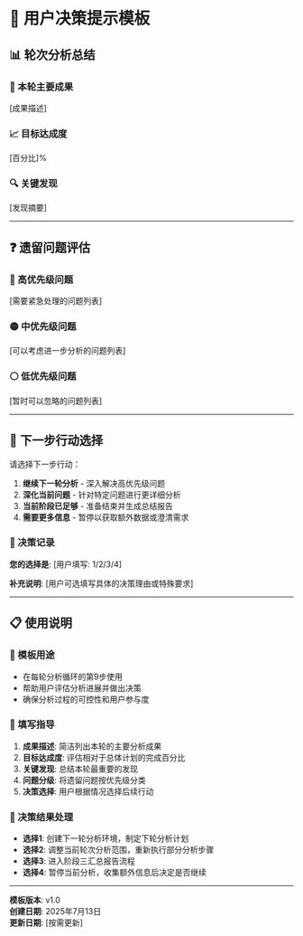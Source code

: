 # 🎯 用户决策提示模板

## 📊 轮次分析总结

### 🎯 本轮主要成果
[成果描述]

### 📈 目标达成度
[百分比]%

### 🔍 关键发现
[发现摘要]

---

## ❓ 遗留问题评估

### 🔴 高优先级问题
[需要紧急处理的问题列表]

### 🟡 中优先级问题
[可以考虑进一步分析的问题列表]

### ⚪ 低优先级问题
[暂时可以忽略的问题列表]

---

## 🤔 下一步行动选择

请选择下一步行动：

1. **继续下一轮分析** - 深入解决高优先级问题
2. **深化当前问题** - 针对特定问题进行更详细分析
3. **当前阶段已足够** - 准备结束并生成总结报告
4. **需要更多信息** - 暂停以获取额外数据或澄清需求

### 📝 决策记录

**您的选择是**: [用户填写: 1/2/3/4]

**补充说明**: [用户可选填写具体的决策理由或特殊要求]

---

## 📋 使用说明

### 🎯 模板用途
- 在每轮分析循环的第9步使用
- 帮助用户评估分析进展并做出决策
- 确保分析过程的可控性和用户参与度

### 📝 填写指导
1. **成果描述**: 简洁列出本轮的主要分析成果
2. **目标达成度**: 评估相对于总体计划的完成百分比
3. **关键发现**: 总结本轮最重要的发现
4. **问题分级**: 将遗留问题按优先级分类
5. **决策选择**: 用户根据情况选择后续行动

### 🔄 决策结果处理
- **选择1**: 创建下一轮分析环境，制定下轮分析计划
- **选择2**: 调整当前轮次分析范围，重新执行部分分析步骤
- **选择3**: 进入阶段三汇总报告流程
- **选择4**: 暂停当前分析，收集额外信息后决定是否继续

---

**模板版本**: v1.0  
**创建日期**: 2025年7月13日  
**更新日期**: [按需更新]
